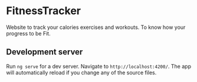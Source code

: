 # FitnessTracker

Website to track your calories exercises and workouts. To know how your progress to be Fit.

## Development server

Run `ng serve` for a dev server. Navigate to `http://localhost:4200/`. The app will automatically reload if you change any of the source files.


